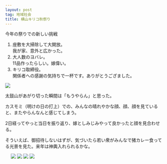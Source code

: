 ```yaml
---
layout: post
tag: 地域社会
title: 横山キリコ秋祭り
---
```

今年の祭りでの新しい挑戦
1. 座敷を大掃除して大開放。<br>我が家、意外と広かった。
2. 大人数のヨバレ。<br>11品作ったらしい。嫁偉い。
3. キリコ取締役。<br>関係者への感謝の気持ちで一杯です。ありがとうござました。


![](https://c1.staticflickr.com/9/8559/29942368666_4623824402.jpg)

太鼓山があがり切った瞬間は「もうやらん」と思った。

カスモミ（明けの日の打上）での、みんなの晴れやかな顔、顔、顔を見ていると、またやらんなんと感じてしまう。

2日経ってやっと当日を振り返り、嫁としみじみやって良かったと顔を見合わせる。

そういえば、御招待しないはずが、気づいたら若い衆がみんなで猪カレー食ってる光景を見た。来年は神輿入れられるかな。

　
![](https://c1.staticflickr.com/9/8553/29942368016_ccf1da33a8.jpg)
![](https://c2.staticflickr.com/6/5254/29893252121_095c519782.jpg)
![](https://c1.staticflickr.com/9/8397/29976409725_494db9d3de.jpg)
![](https://c2.staticflickr.com/8/7473/29942369306_83df40bf6a.jpg)
